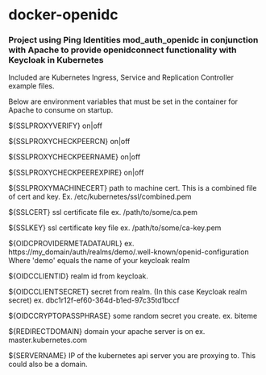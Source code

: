 # docker-openidc

### Project using Ping Identities mod_auth_openidc in conjunction with Apache to provide openidconnect functionality with Keycloak in Kubernetes

Included are Kubernetes Ingress, Service and Replication Controller example files.

Below are environment variables that must be set in the container for Apache to consume on startup.

${SSLPROXYVERIFY} on|off

${SSLPROXYCHECKPEERCN} on|off

${SSLPROXYCHECKPEERNAME} on|off

${SSLPROXYCHECKPEEREXPIRE} on|off

${SSLPROXYMACHINECERT} path to machine cert. This is a combined file of cert and key. Ex. /etc/kubernetes/ssl/combined.pem

${SSLCERT} ssl certificate file ex. /path/to/some/ca.pem

${SSLKEY} ssl certificate key file ex. /path/to/some/ca-key.pem

${OIDCPROVIDERMETADATAURL} ex. https://my_domain/auth/realms/demo/.well-known/openid-configuration
  Where 'demo' equals the name of your keycloak realm

${OIDCCLIENTID} realm id from keycloak.

${OIDCCLIENTSECRET} secret from realm. (In this case Keycloak realm secret) ex. dbc1r12f-ef60-364d-b1ed-97c35td1bccf

${OIDCCRYPTOPASSPHRASE} some random secret you create. ex. biteme

${REDIRECTDOMAIN} domain your apache server is on ex. master.kubernetes.com

${SERVERNAME} IP of the kubernetes api server you are proxying to. This could also be a domain.
